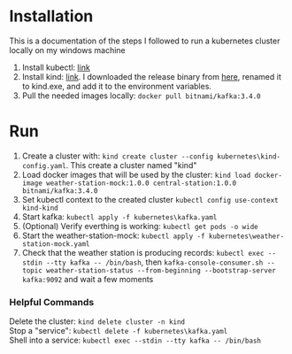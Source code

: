 # Installation

This is a documentation of the steps I followed to run a kubernetes cluster locally on my windows machine

1. Install kubectl: [link](https://kubernetes.io/docs/tasks/tools/install-kubectl-windows/#install-kubectl-binary-with-curl-on-windows)
2. Install kind: [link](https://kind.sigs.k8s.io/docs/user/quick-start/#installation). I downloaded the release binary from [here](https://github.com/kubernetes-sigs/kind/releases), renamed it to kind.exe, and add it to the environment variables.
3. Pull the needed images locally: `docker pull bitnami/kafka:3.4.0`
# Run

1. Create a cluster with: `kind create cluster --config kubernetes\kind-config.yaml`. This create a cluster named "kind"
2. Load docker images that will be used by the cluster: `kind load docker-image weather-station-mock:1.0.0 central-station:1.0.0 bitnami/kafka:3.4.0`
3. Set kubectl context to the created cluster `kubectl config use-context kind-kind`
4. Start kafka: `kubectl apply -f kubernetes\kafka.yaml`
5. (Optional) Verify everthing is working: `kubectl get pods -o wide`
6. Start the weather-station-mock: `kubectl apply -f kubernetes\weather-station-mock.yaml`
7. Check that the weather station is producing records: `kubectl exec --stdin --tty kafka -- /bin/bash`, then `kafka-console-consumer.sh --topic weather-station-status --from-beginning --bootstrap-server kafka:9092` and wait a few moments

### Helpful Commands
Delete the cluster: `kind delete cluster -n kind`\
Stop a "service": `kubectl delete -f kubernetes\kafka.yaml`\
Shell into a service: `kubectl exec --stdin --tty kafka -- /bin/bash`
